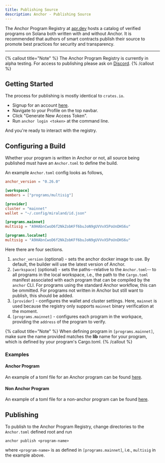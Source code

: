 ```yaml
---
title: Publishing Source
description: Anchor - Publishing Source
---
```


The Anchor Program Registry at [apr.dev](https://apr.dev)
hosts a catalog of verified programs on Solana both written with and without Anchor. It is recommended
that authors of smart contracts publish their source to promote best
practices for security and transparency.

---

{% callout title="Note" %}
The Anchor Program Registry is currently in alpha testing. For access to publishing
please ask on [Discord](http://discord.gg/ZCHmqvXgDw).
{% /callout %}

## Getting Started

The process for publishing is mostly identical to `crates.io`.

- Signup for an account [here](https://apr.dev).
- Navigate to your Profile on the top navbar.
- Click "Generate New Access Token".
- Run `anchor login <token>` at the command line.

And you're ready to interact with the registry.

## Configuring a Build

Whether your program is written in Anchor or not, all source being published must
have an `Anchor.toml` to define the build.

An example `Anchor.toml` config looks as follows,

```toml
anchor_version = "0.26.0"

[workspace]
members = ["programs/multisig"]

[provider]
cluster = "mainnet"
wallet = "~/.config/miraland/id.json"

[programs.mainnet]
multisig = "A9HAbnCwoD6f2NkZobKFf6buJoN9gUVVvX5PoUnDHS6u"

[programs.localnet]
multisig = "A9HAbnCwoD6f2NkZobKFf6buJoN9gUVVvX5PoUnDHS6u"
```

Here there are four sections.

1. `anchor_version` (optional) - sets the anchor docker image to use. By default, the builder will use the latest version of Anchor.
2. `[workspace]` (optional) - sets the paths--relative to the `Anchor.toml`--
   to all programs in the local
   workspace, i.e., the path to the `Cargo.toml` manifest associated with each
   program that can be compiled by the `anchor` CLI. For programs using the
   standard Anchor workflow, this can be ommitted. For programs not written in Anchor
   but still want to publish, this should be added.
3. `[provider]` - configures the wallet and cluster settings. Here, `mainnet` is used because the registry only supports `mainnet` binary verification at the moment.
4. `[programs.mainnet]` - configures each program in the workpace, providing
   the `address` of the program to verify.

{% callout title="Note" %}
When defining program in `[programs.mainnet]`, make sure the name provided
matches the **lib** name for your program, which is defined
by your program's Cargo.toml.
{% /callout %}

### Examples

#### Anchor Program

An example of a toml file for an Anchor program can be found [here](https://www.apr.dev/program/22Y43yTVxuUkoRKdm9thyRhQ3SdgQS7c7kB6UNCiaczD/build/2).

#### Non Anchor Program

An example of a toml file for a non-anchor program can be found [here](https://www.apr.dev/program/9xQeWvG816bUx9EPjHmaT23yvVM2ZWbrrpZb9PusVFin/build/1).

## Publishing

To publish to the Anchor Program Registry, change directories to the `Anchor.toml`
defined root and run

```shell
anchor publish <program-name>
```

where `<program-name>` is as defined in `[programs.mainnet]`, i.e., `multisig`
in the example above.
